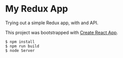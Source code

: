 # My Redux App
Trying out a simple Redux app, with and API.

This project was bootstrapped with [Create React App](https://github.com/facebookincubator/create-react-app).

````
$ npm install
$ npm run build
$ node Server
````
